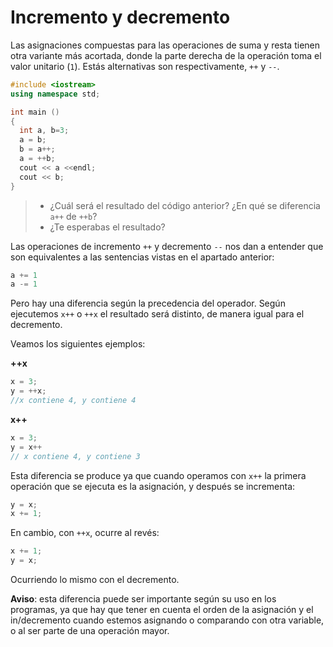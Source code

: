 Incremento y decremento
====

Las asignaciones compuestas para las operaciones de suma y resta tienen otra variante más acortada, donde la parte derecha de la operación toma el valor unitario (`1`). Estás alternativas son respectivamente, `++` y `--`.

```cpp
#include <iostream>
using namespace std;

int main ()
{
  int a, b=3;
  a = b;
  b = a++;
  a = ++b;
  cout << a <<endl;
  cout << b;
}
```
> - ¿Cuál será el resultado del código anterior? ¿En qué se diferencia `a++` de `++b`?
> - ¿Te esperabas el resultado?

Las operaciones de incremento `++` y decremento `--` nos dan a entender que son equivalentes a las sentencias vistas en el apartado anterior:
```cpp
a += 1
a -= 1
```

Pero hay una diferencia según la precedencia del operador. Según ejecutemos `x++` o `++x` el resultado será distinto, de manera igual para el decremento.

Veamos los siguientes ejemplos:

**++x**
```cpp
x = 3;
y = ++x;
//x contiene 4, y contiene 4
```

**x++**
```cpp
x = 3;
y = x++
// x contiene 4, y contiene 3
```

Esta diferencia se produce ya que cuando operamos con `x++` la primera operación que se ejecuta es la asignación, y después se incrementa:
```cpp
y = x;
x += 1;
```

En cambio, con `++x`, ocurre al revés:
```cpp
x += 1;
y = x;
```

Ocurriendo lo mismo con el decremento.

**Aviso**: esta diferencia puede ser importante según su uso en los programas, ya que hay que tener en cuenta el orden de la asignación y el in/decremento cuando estemos asignando o comparando con otra variable, o al ser parte de una operación mayor.
